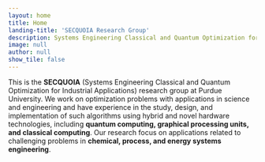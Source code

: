 ```yaml
---
layout: home
title: Home
landing-title: 'SECQUOIA Research Group'
description: Systems Engineering Classical and Quantum Optimization for Industrial Applications
image: null
author: null
show_tile: false
---
```


This is the **SECQUOIA** (Systems Engineering Classical and Quantum Optimization for Industrial Applications) research group at Purdue University.
We work on optimization problems with applications in science and engineering and have experience in the study, design, and implementation of such algorithms using hybrid and novel hardware technologies, including **quantum computing, graphical processing units, and classical computing**. Our research focus on applications related to challenging problems in **chemical, process, and energy systems engineering**.